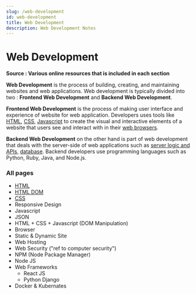 ```yaml
---
slug: /web-development
id: web-development
title: Web Development
description: Web Development Notes
---
```


# Web Development

**Source : Various online resources that is included in each section**

**Web Development** is the process of building, creating, and maintaining websites and web applications. Web development is typically divided into two : **Frontend Web Development** and **Backend Web Development**.

**Frontend Web Development** is the process of making user interface and experience of website for web application. Developers uses tools like [HTML](web-development/html), [CSS](web-development/css), [Javascript](web-development/javascript) to create the visual and interactive elements of a website that users see and interact with in their [web browsers](web-development/browser).

**Backend Web Development** on the other hand is part of web development that deals with the server-side of web applications such as [server logic and APIs](backend-development/server-logic-and-api), [database](backend-development/database). Backend developers use programming languages such as Python, Ruby, Java, and Node.js.

### All pages

- [HTML](https://glennhenry.github.io/cs-notes/web-development/html)
- [HTML DOM](web-development/html-dom)
- [CSS](/web-development/css)
- Responsive Design
- Javascript
- JSON
- HTML + CSS + Javascript (DOM Manipulation)
- Browser
- Static & Dynamic Site
- Web Hosting
- Web Security ("ref to computer security")
- NPM (Node Package Manager)
- Node JS
- Web Frameworks
    - React JS
    - Python Django
- Docker & Kubernates